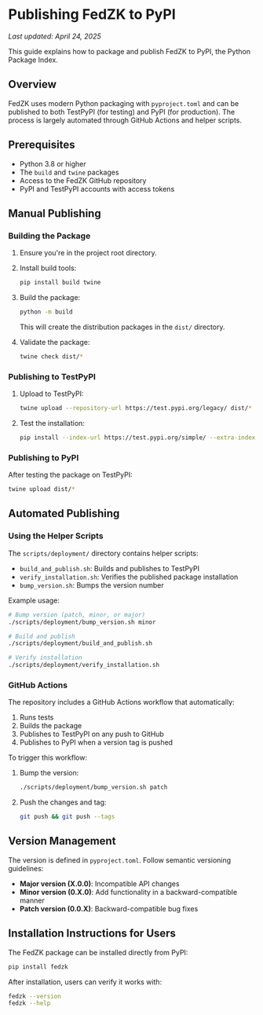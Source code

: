 # Publishing FedZK to PyPI

*Last updated: April 24, 2025*

This guide explains how to package and publish FedZK to PyPI, the Python Package Index.

## Overview

FedZK uses modern Python packaging with `pyproject.toml` and can be published to both TestPyPI (for testing) and PyPI (for production). The process is largely automated through GitHub Actions and helper scripts.

## Prerequisites

- Python 3.8 or higher
- The `build` and `twine` packages
- Access to the FedZK GitHub repository
- PyPI and TestPyPI accounts with access tokens

## Manual Publishing

### Building the Package

1. Ensure you're in the project root directory.

2. Install build tools:
   ```bash
   pip install build twine
   ```

3. Build the package:
   ```bash
   python -m build
   ```
   
   This will create the distribution packages in the `dist/` directory.

4. Validate the package:
   ```bash
   twine check dist/*
   ```

### Publishing to TestPyPI

1. Upload to TestPyPI:
   ```bash
   twine upload --repository-url https://test.pypi.org/legacy/ dist/*
   ```

2. Test the installation:
   ```bash
   pip install --index-url https://test.pypi.org/simple/ --extra-index-url https://pypi.org/simple fedzk
   ```

### Publishing to PyPI

After testing the package on TestPyPI:

```bash
twine upload dist/*
```

## Automated Publishing

### Using the Helper Scripts

The `scripts/deployment/` directory contains helper scripts:

- `build_and_publish.sh`: Builds and publishes to TestPyPI
- `verify_installation.sh`: Verifies the published package installation
- `bump_version.sh`: Bumps the version number

Example usage:

```bash
# Bump version (patch, minor, or major)
./scripts/deployment/bump_version.sh minor

# Build and publish
./scripts/deployment/build_and_publish.sh

# Verify installation
./scripts/deployment/verify_installation.sh
```

### GitHub Actions

The repository includes a GitHub Actions workflow that automatically:

1. Runs tests
2. Builds the package
3. Publishes to TestPyPI on any push to GitHub
4. Publishes to PyPI when a version tag is pushed

To trigger this workflow:

1. Bump the version:
   ```bash
   ./scripts/deployment/bump_version.sh patch
   ```

2. Push the changes and tag:
   ```bash
   git push && git push --tags
   ```

## Version Management

The version is defined in `pyproject.toml`. Follow semantic versioning guidelines:

- **Major version (X.0.0)**: Incompatible API changes
- **Minor version (0.X.0)**: Add functionality in a backward-compatible manner
- **Patch version (0.0.X)**: Backward-compatible bug fixes

## Installation Instructions for Users

The FedZK package can be installed directly from PyPI:

```bash
pip install fedzk
```

After installation, users can verify it works with:

```bash
fedzk --version
fedzk --help
``` 